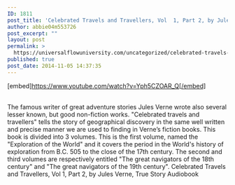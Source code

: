 ```yaml
---
ID: 1811
post_title: 'Celebrated Travels and Travellers, Vol  1, Part 2, by Jules Verne, True Story'
author: abbie04m553726
post_excerpt: ""
layout: post
permalink: >
  https://universalflowuniversity.com/uncategorized/celebrated-travels-and-travellers-vol-1-part-2-by-jules-verne-true-story/
published: true
post_date: 2014-11-05 14:37:35
---
```

[embed]https://www.youtube.com/watch?v=Yph5CZOAR_Q[/embed]</br></br>
<p>The famous writer of great adventure stories Jules Verne wrote also several lesser known, but good non-fiction works. "Celebrated travels and travellers" tells the story of geographical discovery in the same well written and precise manner we are used to finding in Verne’s fiction books. This book is divided into 3 volumes. This is the first volume, named the "Exploration of the World" and it covers the period in the World's history of exploration from B.C. 505 to the close of the 17th century. The second and third volumes are respectively entitled "The great navigators of the 18th century" and "The great navigators of the 19th century".
Celebrated Travels and Travellers, Vol  1, Part 2, by Jules Verne, True Story Audiobook</p>